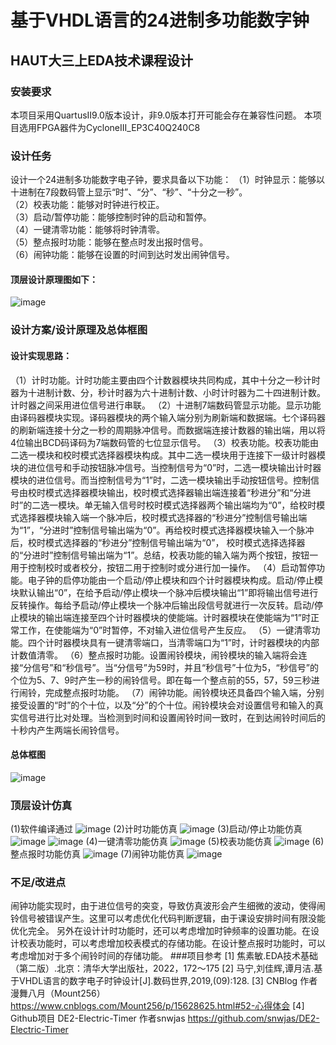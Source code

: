 # 基于VHDL语言的24进制多功能数字钟
## HAUT大三上EDA技术课程设计
### 安装要求
本项目采用QuartusII9.0版本设计，非9.0版本打开可能会存在兼容性问题。
本项目选用FPGA器件为CycloneIII_EP3C40Q240C8
### 设计任务
设计一个24进制多功能数字电子钟，要求具备以下功能：
（1）时钟显示：能够以十进制在7段数码管上显示“时”、“分”、“秒”、“十分之一秒”。<br>
（2）校表功能：能够对时钟进行校正。<br>
（3）启动/暂停功能：能够控制时钟的启动和暂停。<br>
（4）一键清零功能：能够将时钟清零。<br>
（5）整点报时功能：能够在整点时发出报时信号。<br>
（6）闹钟功能：能够在设置的时间到达时发出闹钟信号。
#### 顶层设计原理图如下：
![image](https://github.com/Luxiyu/VHDL_digital_clock/blob/main/IMAGE/原理图.png)
### 设计方案/设计原理及总体框图
#### 设计实现思路：
（1）计时功能。计时功能主要由四个计数器模块共同构成，其中十分之一秒计时器为十进制计数、分，秒计时器为六十进制计数、小时计时器为二十四进制计数。计时器之间采用进位信号进行串联。
（2）十进制7端数码管显示功能。显示功能由译码器模块实现。译码器模块的两个输入端分别为刷新端和数据端。七个译码器的刷新端连接十分之一秒的周期脉冲信号。而数据端连接计数器的输出端，用以将4位输出BCD码译码为7端数码管的七位显示信号。
（3）校表功能。校表功能由二选一模块和校时模式选择器模块构成。其中二选一模块用于连接下一级计时器模块的进位信号和手动按钮脉冲信号。当控制信号为“0”时，二选一模块输出计时器模块的进位信号。而当控制信号为“1”时，二选一模块输出手动按钮信号。控制信号由校时模式选择器模块输出，校时模式选择器输出端连接着“秒进分”和“分进时”的二选一模块。单无输入信号时校时模式选择器两个输出端均为“0”，给校时模式选择器模块输入端一个脉冲后，校时模式选择器的“秒进分”控制信号输出端为“1”，“分进时”控制信号输出端为“0”。再给校时模式选择器模块输入一个脉冲后，校时模式选择器的“秒进分”控制信号输出端为“0”， 校时模式选择选择器的“分进时”控制信号输出端为“1”。总结，校表功能的输入端为两个按钮，按钮一用于控制校时或者校分，按钮二用于控制时或分进行加一操作。
（4）启动暂停功能。电子钟的启停功能由一个启动/停止模块和四个计时器模块构成。启动/停止模块默认输出“0”，在给予启动/停止模块一个脉冲后模块输出“1”即将输出信号进行反转操作。每给予启动/停止模块一个脉冲后输出段信号就进行一次反转。启动/停止模块的输出端连接至四个计时器模块的使能端。计时器模块在使能端为“1”时正常工作，在使能端为“0”时暂停，不对输入进位信号产生反应。
（5）一键清零功能。四个计时器模块具有一键清零端口，当清零端口为“1”时，计时器模块的内部计数值清零。
（6）整点报时功能。设置闹铃模块，闹铃模块的输入端将会连接“分信号”和“秒信号”。当“分信号”为59时，并且“秒信号”十位为5，“秒信号”的个位为5、7、9时产生一秒的闹铃信号。即在每一个整点前的55，57，59三秒进行闹铃，完成整点报时功能。
（7）闹钟功能。闹铃模块还具备四个输入端，分别接受设置的“时”的个十位，以及“分”的个十位。闹铃模块会对设置信号和输入的真实信号进行比对处理。当检测到时间和设置闹铃时间一致时，在到达闹铃时间后的十秒内产生两端长闹铃信号。
#### 总体框图
![image](https://github.com/Luxiyu/VHDL_digital_clock/blob/main/IMAGE/设计逻辑框图.png)
### 顶层设计仿真
(1)软件编译通过
![image](https://github.com/Luxiyu/VHDL_digital_clock/blob/main/IMAGE/顶层设计编译通过.png)
(2)计时功能仿真
![image](https://github.com/Luxiyu/VHDL_digital_clock/blob/main/IMAGE/二十四进制计时功能仿真.png)
(3)启动/停止功能仿真
![image](https://github.com/Luxiyu/VHDL_digital_clock/blob/main/IMAGE/启动功能仿真.png)
![image](https://github.com/Luxiyu/VHDL_digital_clock/blob/main/IMAGE/停止功能仿真.png)
(4)一键清零功能仿真
![image](https://github.com/Luxiyu/VHDL_digital_clock/blob/main/IMAGE/清零功能仿真.png)
(5)校表功能仿真
![image](https://github.com/Luxiyu/VHDL_digital_clock/blob/main/IMAGE/校表功能仿真.png)
(6)整点报时功能仿真
![image](https://github.com/Luxiyu/VHDL_digital_clock/blob/main/IMAGE/整点报时功能仿真.png)
(7)闹钟功能仿真
![image](https://github.com/Luxiyu/VHDL_digital_clock/blob/main/IMAGE/闹钟功能仿真.png)
### 不足/改进点
闹钟功能实现时，由于进位信号的突变，导致仿真波形会产生细微的波动，使得闹铃信号被错误产生。这里可以考虑优化代码判断逻辑，由于课设安排时间有限没能优化完全。
另外在设计计时功能时，还可以考虑增加时钟频率的设置功能。在设计校表功能时，可以考虑增加校表模式的存储功能。在设计整点报时功能时，可以考虑增加对于多个闹铃时间的存储功能。
###项目参考
[1] 焦素敏.EDA技术基础（第二版）.北京：清华大学出版社，2022，172～175
[2] 马宁,刘佳辉,谭月洁.基于VHDL语言的数字电子时钟设计[J].数码世界,2019,(09):128.
[3] CNBlog 作者 漫舞八月（Mount256）https://www.cnblogs.com/Mount256/p/15628625.html#52-心得体会
[4] Github项目 DE2-Electric-Timer 作者snwjas https://github.com/snwjas/DE2-Electric-Timer
